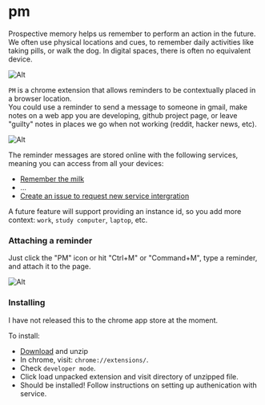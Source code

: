 pm
==

Prospective memory helps us remember to perform an action in the future.  We often use physical locations and cues, 
to remember daily activities like taking pills, or walk the dog.  In digital spaces, there is often no equivalent device.

![Alt](https://raw.github.com/chrisparnin/pm/master/img/github.png)

`PM` is a chrome extension that allows reminders to be contextually placed in a browser location.  
You could use a reminder to send a message to someone in gmail, make notes on a web app you are developing, 
github project page, or leave "guilty" notes in places we go when not working (reddit, hacker news, etc).

![Alt](https://raw.github.com/chrisparnin/pm/master/img/twitter.png)

The reminder messages are stored online with the following services, meaning you can access from all your devices:

- [Remember the milk](http://www.rememberthemilk.com/)
- ...
- [Create an issue to request new service intergration](https://github.com/chrisparnin/pm/issues)

A future feature will support providing an instance id, so you add more context: `work`, `study computer`, `laptop`, etc.

### Attaching a reminder

Just click the "PM" icon or hit "Ctrl+M" or "Command+M", type a reminder, and attach it to the page.

![Alt](https://raw.github.com/chrisparnin/pm/master/img/addreminder.png)

### Installing

I have not released this to the chrome app store at the moment.

To install:

- [Download](https://github.com/chrisparnin/pm/archive/master.zip) and unzip
- In chrome, visit: `chrome://extensions/`. 
- Check `developer mode`.  
- Click load unpacked extension and visit directory of unzipped file.
- Should be installed!  Follow instructions on setting up authenication with service.

